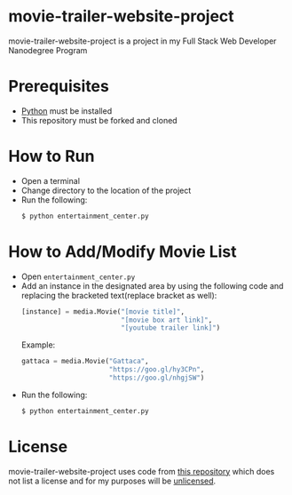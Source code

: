 # movie-trailer-website-project

movie-trailer-website-project is a project in my Full Stack Web Developer Nanodegree Program

# Prerequisites

  - [Python](https://www.python.org/) must be installed
  - This repository must be forked and cloned

# How to Run
  - Open a terminal
  - Change directory to the location of the project
  - Run the following:
    ```sh
    $ python entertainment_center.py
    ```
# How to Add/Modify Movie List
  - Open `entertainment_center.py`
  - Add an instance in the designated area by using the following code and replacing the bracketed text(replace bracket as well):
    ```python
    [instance] = media.Movie("[movie title]",
                             "[movie box art link]",
                             "[youtube trailer link]")
    ```
    Example:
    ```python
    gattaca = media.Movie("Gattaca",
                          "https://goo.gl/hy3CPn",
                          "https://goo.gl/nhgjSW")
    ```
  - Run the following:
    ```sh
    $ python entertainment_center.py
    ```
# License
movie-trailer-website-project uses code from [this repository](https://github.com/adarsh0806/ud036_StarterCode) which does not list a license and for my purposes will be [unlicensed](https://unlicense.org/).
